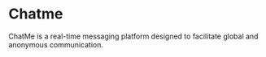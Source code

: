 # Chatme
ChatMe is a real-time messaging platform designed to facilitate global and anonymous communication.
